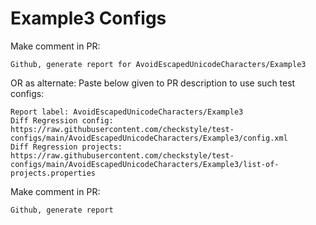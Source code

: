 # Example3 Configs
Make comment in PR:
```
Github, generate report for AvoidEscapedUnicodeCharacters/Example3
```
OR as alternate:
Paste below given to PR description to use such test configs:
```
Report label: AvoidEscapedUnicodeCharacters/Example3
Diff Regression config: https://raw.githubusercontent.com/checkstyle/test-configs/main/AvoidEscapedUnicodeCharacters/Example3/config.xml
Diff Regression projects: https://raw.githubusercontent.com/checkstyle/test-configs/main/AvoidEscapedUnicodeCharacters/Example3/list-of-projects.properties
```
Make comment in PR:
```
Github, generate report
```
